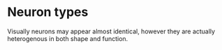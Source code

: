 # Neuron types

Visually neurons may appear almost identical, however they are actually heterogenous in both shape and function.
